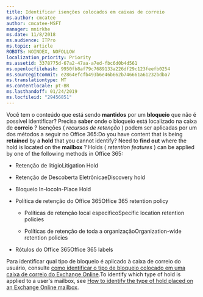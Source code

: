 ```yaml
---
title: Identificar isenções colocados em caixas de correio
ms.author: cmcatee
author: cmcatee-MSFT
manager: mnirkhe
ms.date: 11/8/2018
ms.audience: ITPro
ms.topic: article
ROBOTS: NOINDEX, NOFOLLOW
localization_priority: Priority
ms.assetid: 3378775d-67a2-47aa-a7ed-fbc6d0b4d561
ms.openlocfilehash: 9950fb8af79c7689133a226df29c123feefb0254
ms.sourcegitcommit: e2864efcfb493b6e46b662b746661a61232bdba7
ms.translationtype: MT
ms.contentlocale: pt-BR
ms.lasthandoff: 01/24/2019
ms.locfileid: "29456851"
---
```

<span data-ttu-id="73a14-p101">Você tem o conteúdo que está sendo **mantidos** por um **bloqueio** que não é possível identificar? Precisa **saber** onde o bloqueio está localizado na caixa de **correio** ? Isenções ( *recursos de retenção* ) podem ser aplicadas por um dos métodos a seguir no Office 365:</span><span class="sxs-lookup"><span data-stu-id="73a14-p101">Do you have content that is being **retained** by a **hold** that you cannot identify? Need to **find out** where the hold is located on the **mailbox** ? Holds (  *retention features*  ) can be applied by one of the following methods in Office 365:</span></span> 
  
- <span data-ttu-id="73a14-105">Retenção de litígio</span><span class="sxs-lookup"><span data-stu-id="73a14-105">Litigation Hold</span></span> 
    
- <span data-ttu-id="73a14-106">Retenção de Descoberta Eletrônica</span><span class="sxs-lookup"><span data-stu-id="73a14-106">eDiscovery hold</span></span>
    
- <span data-ttu-id="73a14-107">Bloqueio In-loco</span><span class="sxs-lookup"><span data-stu-id="73a14-107">In-Place Hold</span></span>
    
- <span data-ttu-id="73a14-108">Política de retenção do Office 365</span><span class="sxs-lookup"><span data-stu-id="73a14-108">Office 365 retention policy</span></span> 
    
  - <span data-ttu-id="73a14-109">Políticas de retenção local específico</span><span class="sxs-lookup"><span data-stu-id="73a14-109">Specific location retention policies</span></span>
    
  - <span data-ttu-id="73a14-110">Políticas de retenção de toda a organização</span><span class="sxs-lookup"><span data-stu-id="73a14-110">Organization-wide retention policies</span></span>
    
- <span data-ttu-id="73a14-111">Rótulos do Office 365</span><span class="sxs-lookup"><span data-stu-id="73a14-111">Office 365 labels</span></span>
    
<span data-ttu-id="73a14-112">Para identificar qual tipo de bloqueio é aplicado à caixa de correio do usuário, consulte [como identificar o tipo de bloqueio colocado em uma caixa de correio do Exchange Online](https://docs.microsoft.com/en-us/office365/securitycompliance/identify-a-hold-on-an-exchange-online-mailbox).</span><span class="sxs-lookup"><span data-stu-id="73a14-112">To identify which type of hold is applied to a user's mailbox, see [How to identify the type of hold placed on an Exchange Online mailbox](https://docs.microsoft.com/en-us/office365/securitycompliance/identify-a-hold-on-an-exchange-online-mailbox).</span></span>
  


